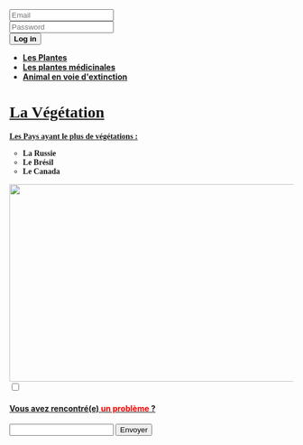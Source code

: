 <!DOCTYPE html>
<html>
 <head>
 </head>
  <body>
  <body background="https://wallpapercave.com/wp/wp2722874.jpg">
    <input placeholder="Email"><br>
    <input type="password"
    placeholder="Password"><br>
    <button><strong>Log in</strong></button>
    <ul>
     <li><strong><a href="/me.html" class="pla">Les Plantes</a></strong></li>
     <li><strong><a href="medicinal.html" class="med">Les plantes médicinales</a></strong></li>
     <li><strong><a href="dispa.html" class="biod">Animal en voie d'extinction</a></strong></li>
    </ul>
    <font face="Castellar"><h1><u>La Végétation</u></h1></font>
    <font face="algerian">
    <p><u><strong>Les Pays ayant le plus de végétations : </u></p>
    <ul style="list-style-type: circle">
    <li>La Russie</li>
    <li>Le Brésil</li>
    <li>Le Canada</li>
    </ul></font></strong></p>
       <img src="https://fr.davidsuzuki.org/wp-content/uploads/sites/3/2013/05/connecter-nature.jpg"width="850" height="350">
       <br>
       <input type="checkbox">
       <h4><u>Vous avez rencontré(e) <span style="color: red;">un problème </span>?</strong></u><h4>
       <input>
       <button>Envoyer</button> 
      </p>
   </body>
 </html>
